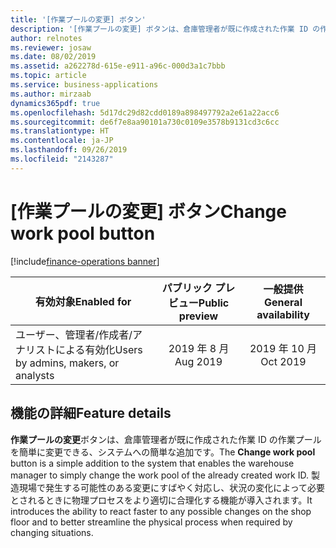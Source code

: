 ```yaml
---
title: '[作業プールの変更] ボタン'
description: '[作業プールの変更] ボタンは、倉庫管理者が既に作成された作業 ID の作業プールを簡単に変更できる、システムへの簡単な追加です。'
author: relnotes
ms.reviewer: josaw
ms.date: 08/02/2019
ms.assetid: a262278d-615e-e911-a96c-000d3a1c7bbb
ms.topic: article
ms.service: business-applications
ms.author: mirzaab
dynamics365pdf: true
ms.openlocfilehash: 5d17dc29d82cdd0189a898497792a2e61a22acc6
ms.sourcegitcommit: de6f7e8aa90101a730c0109e3578b9131cd3c6cc
ms.translationtype: HT
ms.contentlocale: ja-JP
ms.lasthandoff: 09/26/2019
ms.locfileid: "2143287"
---
```

# <a name="change-work-pool-button"></a><span data-ttu-id="ae6d7-103">[作業プールの変更] ボタン</span><span class="sxs-lookup"><span data-stu-id="ae6d7-103">Change work pool button</span></span>
[!include[finance-operations banner](../includes/finance-operations.md)]

| <span data-ttu-id="ae6d7-104">有効対象</span><span class="sxs-lookup"><span data-stu-id="ae6d7-104">Enabled for</span></span>    |  <span data-ttu-id="ae6d7-105">パブリック プレビュー</span><span class="sxs-lookup"><span data-stu-id="ae6d7-105">Public preview</span></span> | <span data-ttu-id="ae6d7-106">一般提供</span><span class="sxs-lookup"><span data-stu-id="ae6d7-106">General availability</span></span> | 
| ---------- | :----------: |:----------: |
|<span data-ttu-id="ae6d7-107">ユーザー、管理者/作成者/アナリストによる有効化</span><span class="sxs-lookup"><span data-stu-id="ae6d7-107">Users by admins, makers, or analysts</span></span>|<span data-ttu-id="ae6d7-108">2019 年 8 月</span><span class="sxs-lookup"><span data-stu-id="ae6d7-108">Aug 2019</span></span>| <span data-ttu-id="ae6d7-109">2019 年 10 月</span><span class="sxs-lookup"><span data-stu-id="ae6d7-109">Oct 2019</span></span>|






## <a name="feature-details"></a><span data-ttu-id="ae6d7-110">機能の詳細</span><span class="sxs-lookup"><span data-stu-id="ae6d7-110">Feature details</span></span>
<!--feature detail start -->
<span data-ttu-id="ae6d7-111">**作業プールの変更**ボタンは、倉庫管理者が既に作成された作業 ID の作業プールを簡単に変更できる、システムへの簡単な追加です。</span><span class="sxs-lookup"><span data-stu-id="ae6d7-111">The **Change work pool** button is a simple addition to the system that enables the warehouse manager to simply change the work pool of the already created work ID.</span></span> <span data-ttu-id="ae6d7-112">製造現場で発生する可能性のある変更にすばやく対応し、状況の変化によって必要とされるときに物理プロセスをより適切に合理化する機能が導入されます。</span><span class="sxs-lookup"><span data-stu-id="ae6d7-112">It introduces the ability to react faster to any possible changes on the shop floor and to better streamline the physical process when required by changing situations.</span></span>
<!--feature detail end -->











